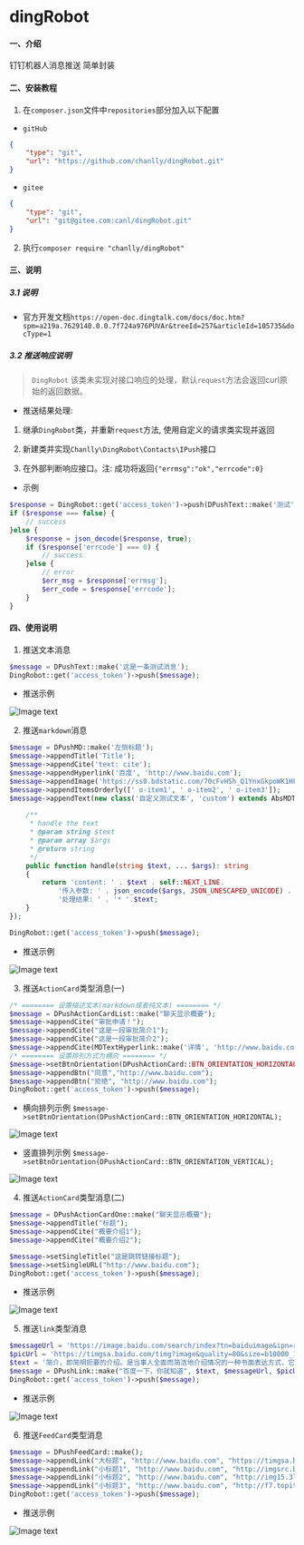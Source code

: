 # dingRobot

#### 一、介绍
钉钉机器人消息推送 简单封装

#### 二、安装教程

1. 在`composer.json`文件中`repositories`部分加入以下配置

* `gitHub`

```json
{
    "type": "git",
    "url": "https://github.com/chanlly/dingRobot.git"
}
```

* `gitee`

```json
{
    "type": "git",
    "url": "git@gitee.com:canl/dingRobot.git"
}
```

2. 执行`composer require "chanlly/dingRobot"`

#### 三、说明

##### 3.1 说明

* 官方开发文档`https://open-doc.dingtalk.com/docs/doc.htm?spm=a219a.7629140.0.0.7f724a976PUVAr&treeId=257&articleId=105735&docType=1`

##### 3.2 推送响应说明

> `DingRobot` 该类未实现对接口响应的处理，默认`request`方法会返回curl原始的返回数据。

* 推送结果处理:

1. 继承`DingRobot`类，并重新`request`方法, 使用自定义的请求类实现并返回 

2. 新建类并实现`Chanlly\DingRobot\Contacts\IPush`接口

3. 在外部判断响应接口。注: 成功将返回`{"errmsg":"ok","errcode":0}`

* 示例

```php
$response = DingRobot::get('access_token')->push(DPushText::make('测试'));
if ($response === false) {
    // success
}else {
    $response = json_decode($response, true);
    if ($response['errcode'] === 0) {
        // success
    }else {
        // error
        $err_msg = $response['errmsg'];
        $err_code = $response['errcode'];
    }
}

```


#### 四、使用说明

1. 推送文本消息

```php
$message = DPushText::make('这是一条测试消息');
DingRobot::get('access_token')->push($message);
```
* 推送示例

![Image text](https://raw.githubusercontent.com/chanlly/dingRobot/master/resource/image/robot_text_message.png)

2. 推送`markdown`消息

```php
$message = DPushMD::make('左侧标题');
$message->appendTitle('Title');
$message->appendCite('text: cite');
$message->appendHyperlink('百度', 'http://www.baidu.com');
$message->appendImage('https://ss0.bdstatic.com/70cFvHSh_Q1YnxGkpoWK1HF6hhy/it/u=22102217,2573612035&fm=27&gp=0.jpg');
$message->appendItemsOrderly([' o-item1', ' o-item2', ' o-item3']);
$message->appendText(new class('自定义测试文本', 'custom') extends AbsMDText {
    
    /**
     * handle the text
     * @param string $text
     * @param array $args
     * @return string
     */
    public function handle(string $text, ... $args): string
    {
        return 'content: ' . $text . self::NEXT_LINE.
            '传入参数: ' . json_encode($args, JSON_UNESCAPED_UNICODE) . self::NEXT_LINE .
            '处理结果: ' . '* '.$text;
    }
});

DingRobot::get('access_token')->push($message);

```
* 推送示例

![Image text](https://github.com/chanlly/dingRobot/raw/master/resource/image/robot_md_message.png)


3. 推送`ActionCard`类型消息(一)

```php
/* ======== 设置描述文本(markdown或者纯文本) ======== */
$message = DPushActionCardList::make("聊天显示概要");
$message->appendCite("审批申请！");
$message->appendCite("这是一段审批简介1");
$message->appendCite("这是一段审批简介2");
$message->appendCite(MDTextHyperlink::make('详情', 'http://www.baidu.com'));
/* ======== 设置排列方式为横向 ======== */
$message->setBtnOrientation(DPushActionCard::BTN_ORIENTATION_HORIZONTAL);
$message->appendBtn("同意","http://www.baidu.com");
$message->appendBtn("拒绝", "http://www.baidu.com");
DingRobot::get('access_token')->push($message);
```

* 横向排列示例 `$message->setBtnOrientation(DPushActionCard::BTN_ORIENTATION_HORIZONTAL);`

![Image text](https://github.com/chanlly/dingRobot/raw/master/resource/image/robot_btn_list_horizontal.png)

* 竖直排列示例 `$message->setBtnOrientation(DPushActionCard::BTN_ORIENTATION_VERTICAL);`

![Image text](https://github.com/chanlly/dingRobot/raw/master/resource/image/robot_btn_list_vertical.png)

4. 推送`ActionCard`类型消息(二)

```php
$message = DPushActionCardOne::make("聊天显示概要");
$message->appendTitle("标题");
$message->appendCite("概要介绍1");
$message->appendCite("概要介绍2");

$message->setSingleTitle("这是跳转链接标题");
$message->setSingleURL("http://www.baidu.com");
DingRobot::get('access_token')->push($message);
```

* 推送示例

![Image text](https://github.com/chanlly/dingRobot/raw/master/resource/image/robot_action_card.png)

5. 推送`link`类型消息

```php
$messageUrl = 'https://image.baidu.com/search/index?tn=baiduimage&ipn=r&ct=201326592&cl=2&lm=-1&st=-1&fm=result&fr=&sf=1&fmq=1548921909883_R&pv=&ic=&nc=1&z=&hd=&latest=&copyright=&se=1&showtab=0&fb=0&width=&height=&face=0&istype=2&ie=utf-8&hs=2&word=%E7%8B%82%E4%B8%89';
$picUrl = 'https://timgsa.baidu.com/timg?image&quality=80&size=b10000_10000&sec=1548922085&di=4f7f0aa0f29792e6c5d38cc1fe29e994&src=http://b-ssl.duitang.com/uploads/item/201607/29/20160729212858_FyiLZ.jpeg';
$text = '简介，即简明扼要的介绍。是当事人全面而简洁地介绍情况的一种书面表达方式，它是应用写作学研究的一种日常应用文体。';
$message = DPushLink::make("百度一下，你就知道", $text, $messageUrl, $picUrl);
DingRobot::get('access_token')->push($message);
```

* 推送示例

![Image text](https://github.com/chanlly/dingRobot/raw/master/resource/image/robot_link.png)


6. 推送`FeedCard`类型消息

```php
$message = DPushFeedCard::make();
$message->appendLink("大标题", "http://www.baidu.com", "https://timgsa.baidu.com/timg?image&quality=80&size=b9999_10000&sec=1548932526783&di=3d8345d0e2657a52310575f6a2ad47ed&imgtype=0&src=http%3A%2F%2Fs7.sinaimg.cn%2Fmw690%2F006886pozy74XL8aocu76%26690");
$message->appendLink("小标题1", "http://www.baidu.com", "http://imgsrc.baidu.com/imgad/pic/item/34fae6cd7b899e51fab3e9c048a7d933c8950d21.jpg");
$message->appendLink("小标题2", "http://www.baidu.com", "http://img15.3lian.com/2015/a1/14/d/23.jpg");
$message->appendLink("小标题3", "http://www.baidu.com", "http://f7.topitme.com/7/91/0f/11321340208bd0f917o.jpg");
DingRobot::get('access_token')->push($message);
```

* 推送示例

![Image text](https://github.com/chanlly/dingRobot/raw/master/resource/image/robot_feed_card.png)